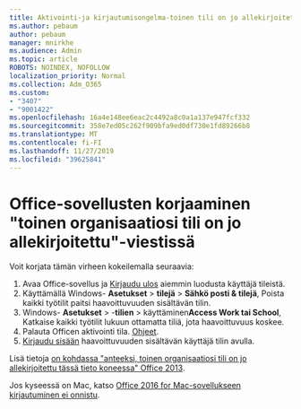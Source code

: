 ```yaml
---
title: Aktivointi-ja kirjautumisongelma-toinen tili on jo allekirjoitettu
ms.author: pebaum
author: pebaum
manager: mnirkhe
ms.audience: Admin
ms.topic: article
ROBOTS: NOINDEX, NOFOLLOW
localization_priority: Normal
ms.collection: Adm_O365
ms.custom:
- "3407"
- "9001422"
ms.openlocfilehash: 16a4e148ee6eac2c4492a8c0a1a137e947fcf332
ms.sourcegitcommit: 358e7ed05c262f909bfa9ed0df730e1fd89266b8
ms.translationtype: MT
ms.contentlocale: fi-FI
ms.lasthandoff: 11/27/2019
ms.locfileid: "39625841"
---
```

# <a name="fixing-the-office-apps-sorry-another-account-from-your-organization-is-already-signed-in-message"></a>Office-sovellusten korjaaminen "toinen organisaatiosi tili on jo allekirjoitettu"-viestissä

Voit korjata tämän virheen kokeilemalla seuraavia:

1. Avaa Office-sovellus ja [Kirjaudu ulos](https://support.office.com/article/5a20dc11-47e9-4b6f-945d-478cb6d92071) aiemmin luodusta käyttäjä tileistä.   
2. Käyttämällä Windows- **Asetukset** > **tilejä** > **Sähkö posti & tilejä**, Poista kaikki työtilit paitsi haavoittuvuuden sisältävän tilin. 
3. Windows- **Asetukset** > -**tilien** > käyttäminen**Access Work tai School**, Katkaise kaikki työtilit lukuun ottamatta tiliä, jota haavoittuvuus koskee. 
4. Palauta Officen aktivointi tila. [Ohjeet](https://docs.microsoft.com/office365/troubleshoot/activation/reset-office-365-proplus-activation-state
).
5. [Kirjaudu sisään](https://support.office.com/article/628ea040-f265-49de-b986-be09c3ebf8a9) haavoittuvuuden sisältävän käyttäjä tilin avulla. 

Lisä tietoja [on kohdassa "anteeksi, toinen organisaatiosi tili on jo allekirjoitettu tässä tieto koneessa" Office 2013](https://docs.microsoft.com/office/troubleshoot/error-messages/another-account-already-signed-in).

Jos kyseessä on Mac, katso [Office 2016 for Mac-sovellukseen kirjautuminen ei onnistu](https://docs.microsoft.com/office365/troubleshoot/authentication/sign-in-to-office-2016-for-mac-fail).